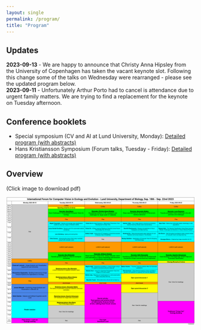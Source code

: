 ```yaml
---
layout: single
permalink: /program/
title: "Program"
---
```

## Updates

**2023-09-13** - We are happy to announce that Christy Anna Hipsley from the University of Copenhagen has taken the vacant keynote slot. Following this change some of the talks on Wednesday were rearranged - please see the updated program below.  
**2023-09-11** - Unfortunately Arthur Porto had to cancel is attendance due to urgent family matters. We are trying to find a replacement for the keynote on Tuesday afternoon. 

## Conference booklets

- Special symposium (CV and AI at Lund University, Monday): [Detailed program (with abstracts)](https://docs.google.com/document/d/1E2VXT3X1m7ipvn0JKpzyYadK38hf98LesM5RryDQriU/edit?usp=sharing)
- Hans Kristiansson Symposium (Forum talks, Tuesday - Friday): [Detailed program (with abstracts)](https://docs.google.com/document/d/1LPqduaWjvVbqU8B-egflHXWIVaVLtnDshYe9R9gRIJc/edit?usp=sharing)

## Overview 

(Click image to download pdf)

<a href="/assets/files/CV-Forum_Program - v3.pdf">
    <img src="/assets/images/thumbs/program-v3.png" alt="CV Forum program, v2 (2023-09-11)">
</a>



